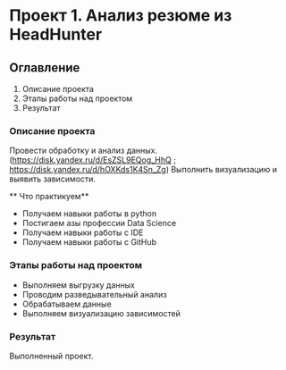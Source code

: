 # Проект 1. Анализ резюме из HeadHunter

## Оглавление 
1. Описание проекта 
2. Этапы работы над проектом
3. Результат

### Описание проекта
Провести обработку и анализ данных. (https://disk.yandex.ru/d/EsZSL9EQog_HhQ  ; https://disk.yandex.ru/d/hOXKds1K4Sn_Zg)
Выполнить визуализацию и выявить зависимости.

** Что практикуем**
- Получаем навыки работы в python
- Постигаем азы профессии Data Science
- Получаем навыки работы с IDE
- Получаем навыки работы с GitHub

### Этапы работы над проектом

- Выполняем выгрузку данных
- Проводим разведывательный анализ
- Обрабатываем данные
- Выполняем визуализацию зависимостей

###  Результат

Выполненный проект.
